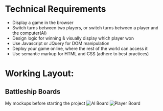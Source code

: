 # Technical Requirements
* Display a game in the browser
* Switch turns between two players, or switch turns between a player and the computer(AI)
* Design logic for winning & visually display which player won
* Use Javascript or JQuery for DOM manipulation
* Deploy your game online, where the rest of the world can access it
* Use semantic markup for HTML and CSS (adhere to best practices)

# Working Layout: 

## Battleship Boards
My mockups before starting the project
![AI Board](img/Screenshots/Raw-warboat.png)
![Player Board](img/Screenshots/raw-your-board.png)
<!-- ![Mock Layout](./img/progress-pics/2.13.17-mock-layout.png) -->